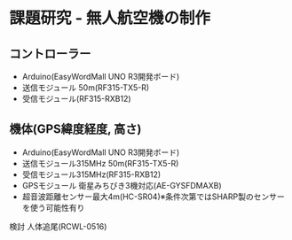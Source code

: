 # 課題研究 - 無人航空機の制作

<h2>コントローラー</h2>
<ul>
	<li>Arduino(EasyWordMall UNO R3開発ボード)</li>
	<li>送信モジュール 50m(RF315-TX5-R)</li>
	<li>受信モジュール(RF315-RXB12)</li>
</ul>

<h2>機体(GPS緯度経度, 高さ)</h2>
<ul>
	<li>Arduino(EasyWordMall UNO R3開発ボード)</li>
	<li>送信モジュール315MHz 50m(RF315-TX5-R)</li>
	<li>受信モジュール315MHz(RF315-RXB12)</li>
	<li>GPSモジュール 衛星みちびき3機対応(AE-GYSFDMAXB)</li>
	<li>超音波距離センサー最大4m(HC-SR04)※条件次第ではSHARP製のセンサーを使う可能性有り</li>
</ul>

検討
人体追尾(RCWL-0516)
